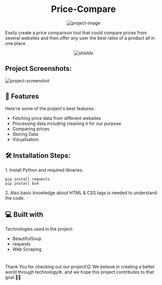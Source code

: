 <h1 align="center" id="title">Price-Compare</h1>

<p align="center"><img src="https://socialify.git.ci/navyadua/Price-Compare-Web-Scrapping/image?name=1&amp;theme=Light" alt="project-image"></p>

<p id="description">Easily create a price comparison tool that could compare prices from several websites and then offer any user the best rates of a product all in one place.</p>

<p align="center"><img src="https://img.shields.io/badge/Python-3776AB.svg?style=for-the-badge&amp;logo=Python&amp;logoColor=white" alt="shields"></p>

<h2>Project Screenshots:</h2>

<img src="https://user-images.githubusercontent.com/91384754/226186707-7d98be4f-6f7b-402a-ade1-448db1252ab3.png" alt="project-screenshot">
  
<h2>🧐 Features</h2>

Here're some of the project's best features:

*   Fetching price data from different websites
*   Processing data including cleaning it for our purpose
*   Comparing prices
*   Storing Data
*   Vizualisation

<h2>🛠️ Installation Steps:</h2>

<p>1. Install Python and required libraries.</p>

```
pip install requests
pip install bs4
```

<p>2. Also basic knowledge about HTML &amp; CSS tags is needed to understand the code.</p>

  
  
<h2>💻 Built with</h2>

Technologies used in the project:

*   BeautifulSoup
*   requests
*   Web Scraping

# 

Thank You for checking out our project!😉 We believe in creating a better world through technology⚙️, and we hope this project contributes to that goal.👍🏻

# 
